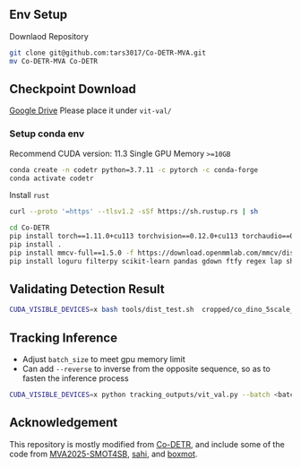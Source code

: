 ## Env Setup

Downlaod Repository
```bash
git clone git@github.com:tars3017/Co-DETR-MVA.git
mv Co-DETR-MVA Co-DETR
```

## Checkpoint Download
[Google Drive](https://drive.google.com/file/d/1BIGWAlvhNjMbQd6_5l7rzCXxI4oOz5AL/view?usp=sharing)
Please place it under `vit-val/`

### Setup conda env
Recommend CUDA version: 11.3
Single GPU Memory `>=10GB`

```bash
conda create -n codetr python=3.7.11 -c pytorch -c conda-forge
conda activate codetr
```

Install `rust`
```bash
curl --proto '=https' --tlsv1.2 -sSf https://sh.rustup.rs | sh
```

```bash
cd Co-DETR
pip install torch==1.11.0+cu113 torchvision==0.12.0+cu113 torchaudio==0.11.0+cu113 -f https://download.pytorch.org/whl/torch_stable.html
pip install .
pip install mmcv-full==1.5.0 -f https://download.openmmlab.com/mmcv/dist/cu113/torch1.11.0/index.html
pip install loguru filterpy scikit-learn pandas gdown ftfy regex lap shapely pybboxes yapf==0.40.1
```

<!-- ### Option 2 (Docker)
```bash
bash docker/build.sh
```
## Training
```bash
CUDA_VISIBLE_DEVICES=x bash tools/dist_train.sh <path_to_config> <gpu_counts> <folder_to_save_result>
```
Example: 
```bash
CUDA_VISIBLE_DEVICES=0 bash tools/dist_train.sh vit/co_dino_5scale_vit_large_coco.py 1 vit
``` -->

## Validating Detection Result
```bash
CUDA_VISIBLE_DEVICES=x bash tools/dist_test.sh  cropped/co_dino_5scale_vit_large_coco.py cropped/epoch_1.pth 1 --eval bbox
```

## Tracking Inference
- Adjust `batch_size` to meet gpu memory limit
- Can add `--reverse` to inverse from the opposite sequence, so as to fasten the inference process
```bash
CUDA_VISIBLE_DEVICES=x python tracking_outputs/vit_val.py --batch <batch_size> [--reverse]
```

## Acknowledgement
This repository is mostly modified from [Co-DETR](https://github.com/Sense-X/Co-DETR.git), and include some of the code from [MVA2025-SMOT4SB](https://github.com/IIM-TTIJ/MVA2025-SMOT4SB), [sahi](https://github.com/obss/sahi), and [boxmot](https://github.com/mikel-brostrom/boxmot).